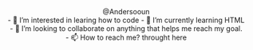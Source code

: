 <body align="center" 
- 👋 Hi, I’m <b>@Andersooun</b><br/>
- 👀 I’m interested in learing how to code
- 🌱 I’m currently learning HTML<br/>
- 💞️ I’m looking to collaborate on anything that helps me reach my goal.<br/>
- 📫 How to reach me? throught here<br/>

</body>
